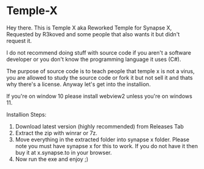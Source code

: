 # Temple-X
Hey there. This is Temple X aka Reworked Temple for Synapse X, Requested by R3koved and some people that also wants it but didn't request it.

I do not recommend doing stuff with source code if you aren't a software developer or you don't know the programming language it uses (C#).

The purpose of source code is to teach people that temple x is not a virus, you are allowed to study the source code or fork it but not sell it and thats why there's a license. Anyway let's get into the installion.

If you're on window 10 please install webview2 unless you're on windows 11.

Installion Steps:
1. Download latest version (highly recommended) from Releases Tab
2. Extract the zip with winrar or 7z.
3. Move everything in the extracted folder into synapse x folder. Please note you must have synapse x for this to work. If you do not have it then buy it at x.synapse.to in your browser.
4. Now run the exe and enjoy ;)
